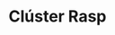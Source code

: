 ---
title: Clúster Rasp
menu:
  sidebar:
    name: Raspberry Pi 4 Clúster
    identifier: cluster-post
    weight: 200
---